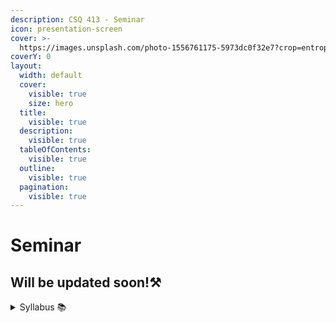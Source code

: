 ```yaml
---
description: CSQ 413 - Seminar
icon: presentation-screen
cover: >-
  https://images.unsplash.com/photo-1556761175-5973dc0f32e7?crop=entropy&cs=srgb&fm=jpg&ixid=M3wxOTcwMjR8MHwxfHNlYXJjaHw4fHxwcmVzZW50YXRpb258ZW58MHx8fHwxNzUxNTk2MzQ2fDA&ixlib=rb-4.1.0&q=85
coverY: 0
layout:
  width: default
  cover:
    visible: true
    size: hero
  title:
    visible: true
  description:
    visible: true
  tableOfContents:
    visible: true
  outline:
    visible: true
  pagination:
    visible: true
---
```


# Seminar

## Will be updated soon!⚒️

<details>

<summary>Syllabus 📚</summary>

[CSQ 413](https://drive.google.com/file/d/1yWQIil7CuFgMYJ-w4GYIruzLi02n5Zr9/view?usp=sharing) 👈

</details>
